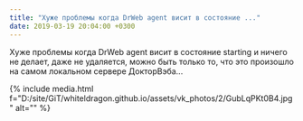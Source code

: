 ```yaml
---
title: "Хуже проблемы когда DrWeb agent висит в состояние ..."
date: 2019-03-19 20:04:00 +0300
---
```


Хуже проблемы когда DrWeb agent висит в состояние starting и ничего не делает, даже не удаляется, можно быть только то, что это произошло на самом локальном сервере ДокторВэба...

{% include media.html f="D:/site/GiT/whiteldragon.github.io/assets/vk_photos/2/GubLqPKt0B4.jpg" alt="" %}
